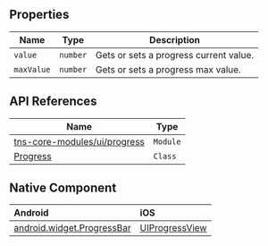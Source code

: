 ## Properties

| Name     | Type    | Description    |
|----------|---------|----------------|
| `value`   | `number` | Gets or sets a progress current value. |
| `maxValue`   | `number` | Gets or sets a progress max value. |

## API References

| Name     | Type    | 
|----------|---------|
| [tns-core-modules/ui/progress](http://docs.nativescript.org/api-reference/modules/_ui_progress_.html) | `Module` | 
| [Progress](https://docs.nativescript.org/api-reference/classes/_ui_progress_.progress) | `Class` | 

## Native Component

| Android               | iOS      |
|:----------------------|:---------|
| [android.widget.ProgressBar](http://developer.android.com/reference/android/widget/ProgressBar.html) | [UIProgressView](https://developer.apple.com/library/ios/documentation/UIKit/Reference/UIProgressView_Class/) |